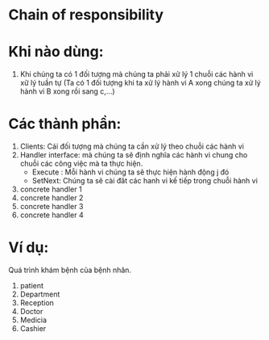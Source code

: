# Chain of responsibility
# Khi nào dùng:
1. Khi chúng ta có 1 đối tượng mà chúng ta phải xử lý 1 chuỗi các hành vi xữ lý tuần tự (Ta có 1 đối tượng khi ta xử lý hành vi A xong chúng ta xử lý  hành vi B xong rồi sang c,...)

# Các thành phần:
1. Clients: Cái đối tượng mà chúng ta cần xử lý theo chuỗi các hành vi  
2. Handler interface: mà chúng ta sẽ định nghĩa các hành vi chung cho chuỗi các công việc mà ta thực hiện.
    + Execute : Mỗi hành vi chúng ta sẽ thực hiện hành động j đó
    + SetNext: Chúng ta sẽ cài đăt các hanh vi kế tiếp trong chuỗi hành vi
3. concrete handler 1
4. concrete handler 2
5. concrete handler 3
6. concrete handler 4

# Ví dụ: 
Quá trình khám bệnh của bệnh nhân.
1. patient
2. Department
3. Reception
4. Doctor
5. Medicia  
6. Cashier